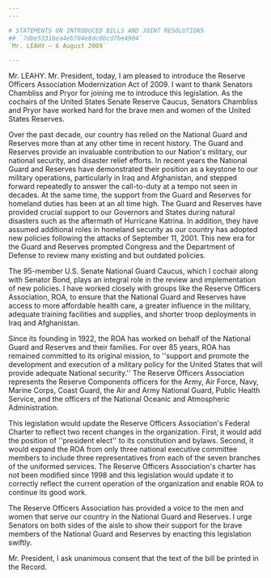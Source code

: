 ```yaml
---
---

# STATEMENTS ON INTRODUCED BILLS AND JOINT RESOLUTIONS
## `7dbe5331bea4eb784e8dc0bcd7be4904`
`Mr. LEAHY — 6 August 2009`

---
```



Mr. LEAHY. Mr. President, today, I am pleased to introduce the 
Reserve Officers Association Modernization Act of 2009. I want to thank 
Senators Chambliss and Pryor for joining me to introduce this 
legislation. As the cochairs of the United States Senate Reserve 
Caucus, Senators Chambliss and Pryor have worked hard for the brave men 
and women of the United States Reserves.

Over the past decade, our country has relied on the National Guard 
and Reserves more than at any other time in recent history. The Guard 
and Reserves provide an invaluable contribution to our Nation's 
military, our national security, and disaster relief efforts. In recent 
years the National Guard and Reserves have demonstrated their position 
as a keystone to our military operations, particularly in Iraq and 
Afghanistan, and stepped forward repeatedly to answer the call-to-duty 
at a tempo not seen in decades. At the same time, the support from the 
Guard and Reserves for homeland duties has been at an all time high. 
The Guard and Reserves have provided crucial support to our Governors 
and States during natural disasters such as the aftermath of Hurricane 
Katrina. In addition, they have assumed additional roles in homeland 
security as our country has adopted new policies following the attacks 
of September 11, 2001. This new era for the Guard and Reserves prompted 
Congress and the Department of Defense to review many existing and but 
outdated policies.

The 95-member U.S. Senate National Guard Caucus, which I cochair 
along with Senator Bond, plays an integral role in the review and 
implementation of new policies. I have worked closely with groups like 
the Reserve Officers Association, ROA, to ensure that the National 
Guard and Reserves have access to more affordable health care, a 
greater influence in the military, adequate training facilities and 
supplies, and shorter troop deployments in Iraq and Afghanistan.

Since its founding in 1922, the ROA has worked on behalf of the 
National Guard and Reserves and their families. For over 85 years, ROA 
has remained committed to its original mission, to ''support and 
promote the development and execution of a military policy for the 
United States that will provide adequate National security.'' The 
Reserve Officers Association represents the Reserve Components officers 
for the Army, Air Force, Navy, Marine Corps, Coast Guard, the Air and 
Army National Guard, Public Health Service, and the officers of the 
National Oceanic and Atmospheric Administration.

This legislation would update the Reserve Officers Association's 
Federal Charter to reflect two recent changes in the organization. 
First, it would add the position of ''president elect'' to its 
constitution and bylaws. Second, it would expand the ROA from only 
three national executive committee members to include three 
representatives from each of the seven branches of the uniformed 
services. The Reserve Officers Association's charter has not been 
modified since 1998 and this legislation would update it to correctly 
reflect the current operation of the organization and enable ROA to 
continue its good work.

The Reserve Officers Association has provided a voice to the men and 
women that serve our country in the National Guard and Reserves. I urge 
Senators on both sides of the aisle to show their support for the brave 
members of the National Guard and Reserves by enacting this legislation 
swiftly.

Mr. President, I ask unanimous consent that the text of the bill be 
printed in the Record.